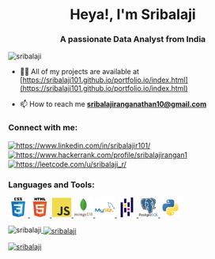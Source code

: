<h1 align="center">Heya!, I'm Sribalaji</h1>
<h3 align="center">A passionate Data Analyst from India</h3>

<p align="left"> <img src="https://komarev.com/ghpvc/?username=sribalaji&label=Profile%20views&color=0e75b6&style=flat" alt="sribalaji" /> </p>

- 👨‍💻 All of my projects are available at [https://sribalaji101.github.io/portfolio.io/index.html](https://sribalaji101.github.io/portfolio.io/index.html)

- 📫 How to reach me **sribalajiranganathan10@gmail.com**

<h3 align="left">Connect with me:</h3>
<p align="left">
<a href="https://www.linkedin.com/in/sribalajir101/" target="blank"><img align="center" src="https://raw.githubusercontent.com/rahuldkjain/github-profile-readme-generator/master/src/images/icons/Social/linked-in-alt.svg" alt="https://www.linkedin.com/in/sribalajir101/" height="30" width="40" /></a>
<a href="https://www.hackerrank.com/profile/sribalajirangan1" target="blank"><img align="center" src="https://raw.githubusercontent.com/rahuldkjain/github-profile-readme-generator/master/src/images/icons/Social/hackerrank.svg" alt="https://www.hackerrank.com/profile/sribalajirangan1" height="30" width="40" /></a>
<a href="https://leetcode.com/u/sribalaji_r/" target="blank"><img align="center" src="https://raw.githubusercontent.com/rahuldkjain/github-profile-readme-generator/master/src/images/icons/Social/leet-code.svg" alt="https://leetcode.com/u/sribalaji_r/" height="30" width="40" /></a>
</p>

<h3 align="left">Languages and Tools:</h3>
<p align="left"> <a href="https://www.w3schools.com/css/" target="_blank" rel="noreferrer"> <img src="https://raw.githubusercontent.com/devicons/devicon/master/icons/css3/css3-original-wordmark.svg" alt="css3" width="40" height="40"/> </a> <a href="https://www.w3.org/html/" target="_blank" rel="noreferrer"> <img src="https://raw.githubusercontent.com/devicons/devicon/master/icons/html5/html5-original-wordmark.svg" alt="html5" width="40" height="40"/> </a> <a href="https://developer.mozilla.org/en-US/docs/Web/JavaScript" target="_blank" rel="noreferrer"> <img src="https://raw.githubusercontent.com/devicons/devicon/master/icons/javascript/javascript-original.svg" alt="javascript" width="40" height="40"/> </a> <a href="https://www.mongodb.com/" target="_blank" rel="noreferrer"> <img src="https://raw.githubusercontent.com/devicons/devicon/master/icons/mongodb/mongodb-original-wordmark.svg" alt="mongodb" width="40" height="40"/> </a> <a href="https://www.mysql.com/" target="_blank" rel="noreferrer"> <img src="https://raw.githubusercontent.com/devicons/devicon/master/icons/mysql/mysql-original-wordmark.svg" alt="mysql" width="40" height="40"/> </a> <a href="https://pandas.pydata.org/" target="_blank" rel="noreferrer"> <img src="https://raw.githubusercontent.com/devicons/devicon/2ae2a900d2f041da66e950e4d48052658d850630/icons/pandas/pandas-original.svg" alt="pandas" width="40" height="40"/> </a> <a href="https://www.postgresql.org" target="_blank" rel="noreferrer"> <img src="https://raw.githubusercontent.com/devicons/devicon/master/icons/postgresql/postgresql-original-wordmark.svg" alt="postgresql" width="40" height="40"/> </a> <a href="https://www.python.org" target="_blank" rel="noreferrer"> <img src="https://raw.githubusercontent.com/devicons/devicon/master/icons/python/python-original.svg" alt="python" width="40" height="40"/> </a> <a href="https://reactjs.org/" target="_blank" rel="noreferrer"> 

<p><img align="left" src="https://github-readme-stats.vercel.app/api/top-langs?username=sribalaji&show_icons=true&locale=en&layout=compact" alt="sribalaji" /></p>

<p>&nbsp;<img align="center" src="https://github-readme-stats.vercel.app/api?username=sribalaji&show_icons=true&locale=en" alt="sribalaji" /></p>

<p><img align="center" src="https://github-readme-streak-stats.herokuapp.com/?user=sribalaji&" alt="sribalaji" /></p>
